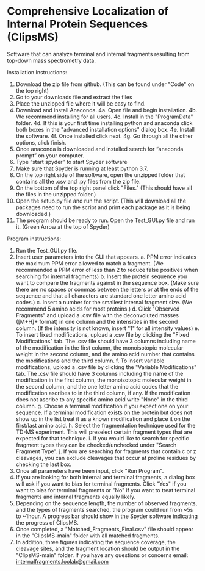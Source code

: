 # Comprehensive Localization of Internal Protein Sequences (ClipsMS)
Software that can analyze terminal and internal fragments resulting from top-down mass spectrometry data.

Installation Instructions:
1. Download the zip file from github. (This can be found under "Code" on the top right)
2. Go to your downloads file and extract the files
3. Place the unzipped file where it will be easy to find.
4. Download and install Anaconda.
  4a.	Open file and begin installation. 
  4b.	We recommend installing for all users.
  4c.	Install in the "ProgramData" folder.
  4d.	If this is your first time installing python and anaconda click both boxes in the "advanced installation options" dialog box.
  4e.	Install the software. 
  4f.	Once installed click next.
  4g.	Go through all the other options, click finish. 
5. Once anaconda is downloaded and installed search for “anaconda prompt” on your computer.
6. Type “start spyder” to start Spyder software
7. Make sure that Spyder is running at least python 3.7.
8. On the top right side of the software, open the unzipped folder that contains all the .csv and .py files from the zip file.
9. On the bottom of the top right panel click "Files." (This should have all the files in the unzipped folder.)
10. Open the setup.py file and run the script. (This will download all the packages need to run the script and print each package as it is being downloaded.)
11. The program should be ready to run. Open the Test_GUI.py file and run it. (Green Arrow at the top of Spyder)


Program instructions:
1. Run the Test_GUI.py file. 
2. Insert user parameters into the GUI that appears.
a.	PPM error indicates the maximum PPM error allowed to match a fragment. (We recommended a PPM error of less than 2 to reduce false positives when searching for internal fragments)
b.	Insert the protein sequence you want to compare the fragments against in the sequence box. (Make sure there are no spaces or commas between the letters or at the ends of the sequence and that all characters are standard one letter amino acid codes.)
c.	Insert a number for the smallest internal fragment size. (We recommend 5 amino acids for most proteins.)
d.	Click "Observed Fragments" and upload a .csv file with the deconvoluted masses ([M+H]+ format) in one column and the intensities in the second column. (If the intensity is not known, insert "1" for all intensity values)
e.	To insert fixed modifications, upload a .csv file by clicking the "Fixed Modifications" tab. The .csv file should have 3 columns including name of the modification in the first column, the monoisotopic molecular weight in the second column, and the amino acid number that contains the modifications and the third column.
f.	To insert variable modifications, upload a .csv file by clicking the "Variable Modifications" tab. The .csv file should have 3 columns including the name of the modification in the first column, the monoisotopic molecular weight in the second column, and the one letter amino acid codes that the modification ascribes to in the third column, if any. If the modification does not ascribe to any specific amino acid write "None" in the third column.
g.	Choose a terminal modification if you expect one on your sequence. If a terminal modification exists on the protein but does not show up in the list treat it as a known modification and place it on the first/last amino acid. 
h.	Select the fragmentation technique used for the TD-MS experiment. This will preselect certain fragment types that are expected for that technique.
i.	If you would like to search for specific fragment types they can be checked/unchecked under "Search Fragment Type".
j.	If you are searching for fragments that contain c or z cleavages, you can exclude cleavages that occur at proline residues by checking the last box. 
3. Once all parameters have been input, click "Run Program".
4. If you are looking for both internal and terminal fragments, a dialog box will ask if you want to bias for terminal fragments. Click "Yes" if you want to bias for terminal fragments or "No" if you want to treat terminal fragments and internal fragments equally likely.
5. Depending on the sequence length, the number of observed fragments, and the types of fragments searched, the program could run from ~5s to ~1hour. A progress bar should show in the Spyder software indicating the progress of ClipsMS.
6. Once completed, a "Matched_Fragments_Final.csv" file should appear in the "ClipsMS-main" folder with all matched fragments.
7. In addition, three figures indicating the sequence coverage, the cleavage sites, and the fragment location should be output in the "ClipsMS-main" folder.
If you have any questions or concerns email: internalfragments.loolab@gmail.com
